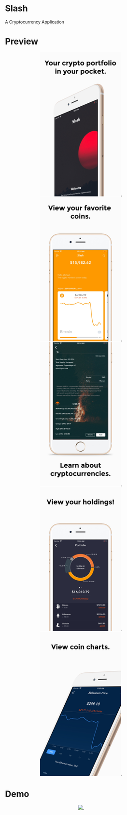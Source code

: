 # Slash

 A Cryptocurrency Application 
 
 # Preview
<p align="center">
 <img src = "/Screenshots/Preview0.jpg" height = "475">. <img src = "/Screenshots/Preview1.jpg" height = "475">.  <img src = "/Screenshots/Preview2.jpg" height = "475" >.  <img src = "/Screenshots/Preview3.jpg" height = "475">.  <img src = "/Screenshots/Preview4.jpg" height = "475">.
</p>

# Demo
<p align="center">
 <img src = "/Screenshots/Demo.mov" height = "475">.
</p>
